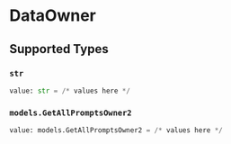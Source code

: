 # DataOwner


## Supported Types

### `str`

```python
value: str = /* values here */
```

### `models.GetAllPromptsOwner2`

```python
value: models.GetAllPromptsOwner2 = /* values here */
```

